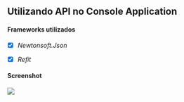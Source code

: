 ## Utilizando API no Console Application



#### Frameworks utilizados

- [x] *Newtonsoft.Json*
- [x] *Refit*



#### Screenshot

![](D:\PROJETOS\C#\APInoConsole\ConsultandoPrevisao\img\print.png)







